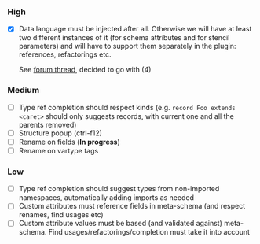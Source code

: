 ### High
- [x] Data language must be injected after all. Otherwise we will have at least two different instances of it (for schema attributes and for stencil parameters) and will have to support them separately in the plugin: references, refactorings etc.

    See [forum thread](https://intellij-support.jetbrains.com/hc/en-us/community/posts/207645985-language-composition-with-Grammar-Kit-), decided to go with (4)

### Medium
- [ ] Type ref completion should respect kinds (e.g. `record Foo extends <caret>` should only suggests records, with current one and all the parents removed)
- [ ] Structure popup (ctrl-f12)
- [ ] Rename on fields (**In progress**)
- [ ] Rename on vartype tags

### Low
- [ ] Type ref completion should suggest types from non-imported namespaces, automatically adding imports as needed
- [ ] Custom attributes must reference fields in meta-schema (and respect renames, find usages etc)
- [ ] Custom attribute values must be based (and validated against) meta-schema. Find usages/refactorings/completion must take it into account
